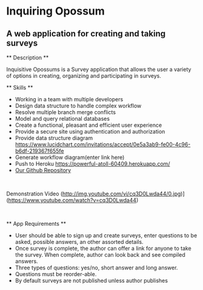# __Inquiring Opossum__
## A web application for creating and taking surveys
** Description **

Inquisitive Opossums is a Survey application that allows the user a variety of options in creating, organizing and participating in surveys.

** Skills **
* Working in a team with multiple developers
* Design data structure to handle complex workflow
* Resolve multiple branch merge conflicts
* Model and query relational databases
* Create a functional, pleasant and efficient user experience
* Provide a secure site using authentication and authorization
* Provide data structure diagram https://www.lucidchart.com/invitations/accept/0e5a3ab9-fe00-4c96-b6df-219367f655fe
* Generate workflow diagram(enter link here)
* Push to Heroku https://powerful-atoll-60409.herokuapp.com/
* [Our Github Repository](https://github.com/Inquiring-Opossums/survey_opossum.git)
<br>

Demonstration Video
(http://img.youtube.com/vi/cq3D0Lwda44/0.jpg)](https://www.youtube.com/watch?v=cq3D0Lwda44)

<br>

** App Requirements **
* User should be able to sign up and create surveys, enter questions to be asked, possible answers, an other assorted details.
* Once survey is complete, the author can offer a link for anyone to take the survey.  When complete, author can look back and see compiled answers.
* Three types of questions: yes/no, short answer and long answer.
* Questions must be reorder-able.
* By default surveys are not published unless author publishes
